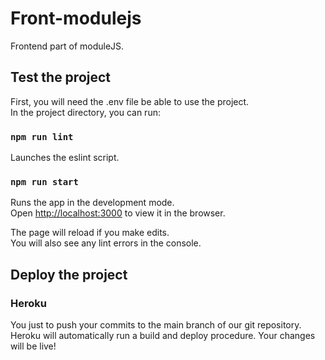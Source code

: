 # Front-modulejs

Frontend part of moduleJS.

## Test the project

First, you will need the .env file be able to use the project.\
In the project directory, you can run:

### `npm run lint`

Launches the eslint script.

### `npm run start`

Runs the app in the development mode.\
Open [http://localhost:3000](http://localhost:3000) to view it in the browser.

The page will reload if you make edits.\
You will also see any lint errors in the console.

## Deploy the project

### Heroku

You just to push your commits to the main branch of our git repository.
Heroku will automatically run a build and deploy procedure.
Your changes will be live!